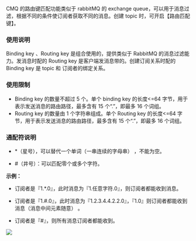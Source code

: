 CMQ 的路由键匹配功能类似于 rabbitMQ 的 exchange  queue，可以用于消息过滤，根据不同的条件使订阅者获取不同的消息。创建 topic 时，可开启【路由匹配键】。

### 使用说明

Binding key 、Routing key 是组合使用的，提供类似于 RabbitMQ 的消息过滤能力。发消息时配的 Routing key 是客户端发消息带的。创建订阅关系时配的 Binding key 是 topic 和 订阅者的绑定关系。

### 使用限制

- Binding key 的数量不超过 5 个。单个 binding key 的长度<=64 字节，用于表示发送消息的路由路径，最多含有 15 个“.”，即最多 16 个词组。
- Routing key 的数量由 1 个字符串组成。单个 Routing key 的长度<=64 字节，用于表示发送消息的路由路径，最多含有 15 个“.”，即最多 16 个词组。

### 通配符说明

- *（星号），可以替代一个单词（一串连续的字母串） ，不能为空。

- #（井号）：可以匹配零个或多个字符。


**示例：**

- 订阅者是『1.*.0』，此时消息为『1.任意字符.0』，则订阅者都能收到消息。

- 订阅者是『1.#.0』，此时消息为『1.2.3.4.4.2.2.0』，『1.0』则订阅者都能收到消息（消息中间元素随意） 。

- 订阅者是『#』，则所有消息订阅者都能收到。


![](//mc.qcloudimg.com/static/img/d12ffc8e91322fead97b7633cea47f9a/image.png)


